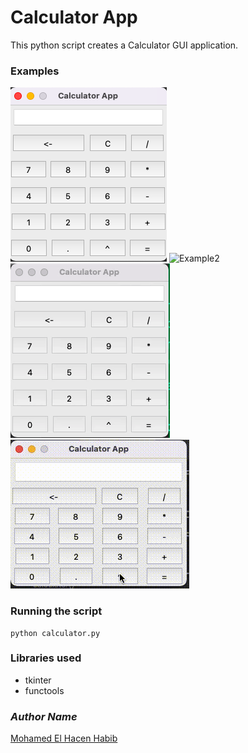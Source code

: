 # Calculator App
This python script creates a Calculator GUI application.

### Examples
![Example1](example.png)
![Example2](example.gif)
![Example](example3.gif)
![Invalid](invalid_syntax.gif)

### Running the script
```commandline
python calculator.py
```

### Libraries used
- tkinter
- functools

### *Author Name*
[Mohamed El Hacen Habib](https://github.com/mohamedelhacen)